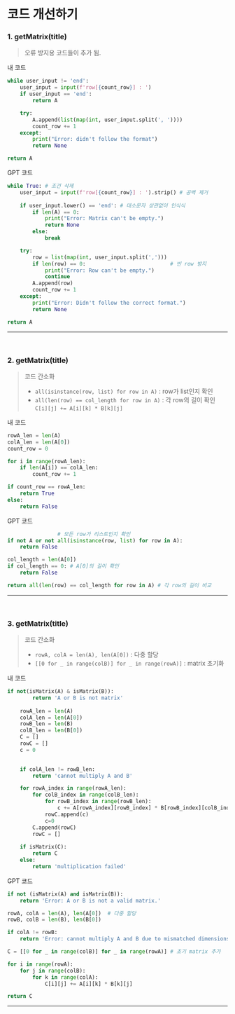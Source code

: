 # 코드 개선하기

### 1. getMatrix(title)
> 오류 방지용 코드들이 추가 됨.


내 코드 
```python
while user_input != 'end':
    user_input = input(f'row[{count_row}] : ')
    if user_input == 'end':
        return A

    try:
        A.append(list(map(int, user_input.split(', '))))
        count_row += 1
    except:
        print("Error: didn't follow the format")
        return None

return A
```
GPT 코드 

```python
while True: # 조건 삭제
    user_input = input(f'row[{count_row}] : ').strip() # 공백 제거
    
    if user_input.lower() == 'end': # 대소문자 상관없이 인식식
        if len(A) == 0:
            print("Error: Matrix can't be empty.")
            return None
        else:
            break

    try:
        row = list(map(int, user_input.split(',')))
        if len(row) == 0:                           # 빈 row 방지
            print("Error: Row can't be empty.")
            continue
        A.append(row)
        count_row += 1
    except:
        print("Error: Didn't follow the correct format.")
        return None

return A
```
---
<br> 

### 2. getMatrix(title)
> 코드 간소화
> - `all(isinstance(row, list) for row in A)` : row가 list인지 확인
> - `all(len(row) == col_length for row in A)` : 각 row의 길이 확인  
`C[i][j] += A[i][k] * B[k][j]`

내 코드 
```python
rowA_len = len(A)
colA_len = len(A[0])
count_row = 0

for i in range(rowA_len):
    if len(A[i]) == colA_len:
        count_row += 1

if count_row == rowA_len:
    return True
else:
    return False
```
GPT 코드 

```python
                # 모든 row가 리스트인지 확인
if not A or not all(isinstance(row, list) for row in A): 
    return False

col_length = len(A[0]) 
if col_length == 0: # A[0]의 길이 확인
    return False

return all(len(row) == col_length for row in A) # 각 row의 길이 비교
```
---
<br>

### 3. getMatrix(title)
> 코드 간소화
> - `rowA, colA = len(A), len(A[0])` : 다중 할당
> - `[[0 for _ in range(colB)] for _ in range(rowA)]` : matrix 초기화

내 코드 
```python
if not(isMatrix(A) & isMatrix(B)): 
        return 'A or B is not matrix'
    
    rowA_len = len(A)
    colA_len = len(A[0])  
    rowB_len = len(B)
    colB_len = len(B[0])
    C = []
    rowC = []
    c = 0
    

    if colA_len != rowB_len:
        return 'cannot multiply A and B'

    for rowA_index in range(rowA_len):
        for colB_index in range(colB_len):
            for rowB_index in range(rowB_len):
                c += A[rowA_index][rowB_index] * B[rowB_index][colB_index]
            rowC.append(c)
            c=0
        C.append(rowC)
        rowC = []
    
    if isMatrix(C):
        return C
    else:
        return 'multiplication failed'
```
GPT 코드 

```python
if not (isMatrix(A) and isMatrix(B)): 
    return 'Error: A or B is not a valid matrix.'

rowA, colA = len(A), len(A[0])  # 다중 할당	
rowB, colB = len(B), len(B[0])

if colA != rowB:
    return 'Error: cannot multiply A and B due to mismatched dimensions.'

C = [[0 for _ in range(colB)] for _ in range(rowA)] # 초기 matrix 추가

for i in range(rowA):
    for j in range(colB):
        for k in range(colA):
            C[i][j] += A[i][k] * B[k][j]

return C
```
---